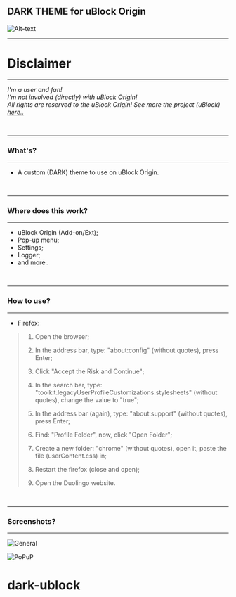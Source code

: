 
## DARK THEME for uBlock Origin&nbsp; 



![Alt-text](https://i.ibb.co/gzkLRTF/Untitled.png)
<br />

-----------

# **Disclaimer**
------------

*I'm a user and fan!<br/>I'm not involved (directly) with uBlock Origin!<br/>All rights are reserved to the uBlock Origin! See more the project (uBlock) [here..](https://github.com/gorhill/uBlock)* 

<br/>

-----------

### What's?
------------

 - A custom (DARK) theme to use on uBlock Origin.

<br />

-----------

### Where does this work?
------------

- uBlock Origin (Add-on/Ext);
- Pop-up menu;
- Settings;
- Logger;
- and more..

<br />

-----------

### How to use?
-----------

- Firefox:

>1. Open the browser;
>
>2. In the address bar, type: "about:config" (without quotes), press Enter;
>3. Click "Accept the Risk and Continue";
>4. In the search bar, type: "toolkit.legacyUserProfileCustomizations.stylesheets" (without quotes), change the value to "true";
>5. In the address bar (again), type: "about:support" (without quotes), press Enter;
>6. Find: "Profile Folder", now, click "Open Folder";
>7. Create a new folder: "chrome" (without quotes), open it, paste the file (userContent.css) in;
>8. Restart the firefox (close and open);
>9. Open the Duolingo website.

<br />

-----------

### Screenshots?
-----------

![General](https://i.ibb.co/KLWGrrc/ezgif-com-gif-maker.gif)

![PoPuP](https://i.ibb.co/r3Rs4Nt/ezgif-com-gif-maker-1.gif)





# dark-ublock
